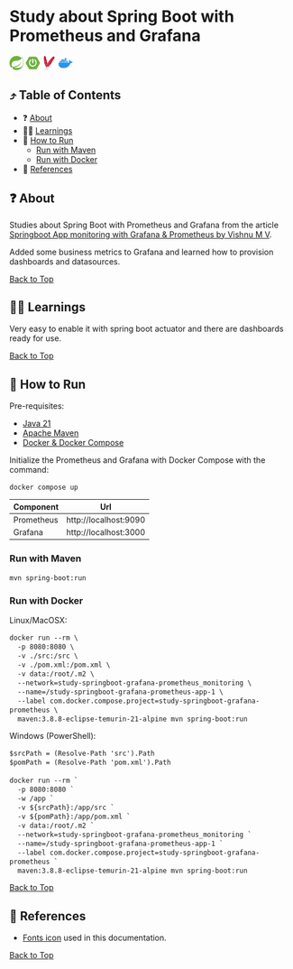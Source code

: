 <!--suppress HtmlUnknownAnchorTarget -->
<h1>Study about Spring Boot with Prometheus and Grafana</h1>

<a href="https://spring.io/" title="Go to spring.io website"><img alt="Spring icon" src="./docs/assets/spring.svg" width="25"/></a>
<a href="https://spring.io/projects/spring-boot" title="Go to spring boot page"><img alt="Spring Boot icon" src="./docs/assets/springboot.svg" width="25"/></a>
<a href="https://maven.apache.org/" title="Go to apache.org website"><img alt="Docker icon" src="./docs/assets/apachemaven.svg" width="25"/></a>
<a href="https://www.docker.com/" title="Go to Docker"><img alt="Docker icon" src="./docs/assets/docker.svg" width="25"/></a>

<h2 id="table-of-contents">⤴️ Table of Contents</h2>

<ul>
  <li>❓ <a href="#about" title="Go to about bookmark">About</a></li>
  <li>👩‍🏫 <a href="#learnings" title="Go to learnings bookmark">Learnings</a></li>
  <li>
    🏃 <a href="#how-to-run" title="Go to how to run bookmark">How to Run</a>
    <ul>
      <li><a href="#how-to-run-maven" title="Go to how to run with maven bookmark">Run with Maven</a></li>
      <li><a href="#how-to-run-docker" title="Go to how to run with docker bookmark">Run with Docker</a></li>
    </ul>
  </li>
  <li>📖 <a href="#references" title="Go to about bookmark">References</a></li>
</ul>

<h2 id="about">❓ About</h2>

Studies about Spring Boot with Prometheus and Grafana from the
article <a href="https://medium.com/javarevisited/springboot-app-monitoring-with-grafana-prometheus-7c723f0dec15" title="Go to the link">
Springboot App monitoring with Grafana & Prometheus by Vishnu M V<a/>.

Added some business metrics to Grafana and learned how to provision dashboards and datasources.

<a href="#table-of-contents" title="Go to table of contents">Back to Top</a>

<h2 id="learnings">👩‍🏫 Learnings</h2>

Very easy to enable it with spring boot actuator and there are dashboards ready for use.

<a href="#table-of-contents" title="Go to table of contents">Back to Top</a>

<h2 id="how-to-run">🏃 How to Run</h2>

Pre-requisites:
<ul>
    <li><a href="https://www.oracle.com/java/technologies/downloads/" title="Go to Oracle Java Downloads page">Java 21</a></li>
    <li><a href="https://maven.apache.org/" title="Go to Apache Maven Project website">Apache Maven</a></li>
    <li><a href="https://docs.docker.com/compose/" title="Go to Docker Compose Overview page">Docker & Docker Compose</a></li>
</ul>

Initialize the Prometheus and Grafana with Docker Compose with the command:

```shell
docker compose up
```

| Component  | Url                   |
|------------|-----------------------|
| Prometheus | http://localhost:9090 |
| Grafana    | http://localhost:3000 |

<h3 id="how-to-run-maven">Run with Maven</h3>

```shell
mvn spring-boot:run
```

<h3 id="how-to-run-docker">Run with Docker</h3>

Linux/MacOSX:

````shell
docker run --rm \
  -p 8080:8080 \
  -v ./src:/src \
  -v ./pom.xml:/pom.xml \
  -v data:/root/.m2 \
  --network=study-springboot-grafana-prometheus_monitoring \
  --name=/study-springboot-grafana-prometheus-app-1 \
  --label com.docker.compose.project=study-springboot-grafana-prometheus \
  maven:3.8.8-eclipse-temurin-21-alpine mvn spring-boot:run
````

Windows (PowerShell):

````shell
$srcPath = (Resolve-Path 'src').Path
$pomPath = (Resolve-Path 'pom.xml').Path

docker run --rm `
  -p 8080:8080 `
  -w /app `
  -v ${srcPath}:/app/src `
  -v ${pomPath}:/app/pom.xml `
  -v data:/root/.m2 `
  --network=study-springboot-grafana-prometheus_monitoring `
  --name=/study-springboot-grafana-prometheus-app-1 `
  --label com.docker.compose.project=study-springboot-grafana-prometheus `
  maven:3.8.8-eclipse-temurin-21-alpine mvn spring-boot:run
````

<a href="#table-of-contents" title="Go to table of contents">Back to Top</a>

<h2 id="references">📖 References</h2>

<ul>
  <li>
    <a href="https://simpleicons.org/" title="Go to simpleicons.org website">Fonts icon</a> used in this documentation.
  </li>
</ul>

<a href="#table-of-contents" title="Go to table of contents">Back to Top</a>